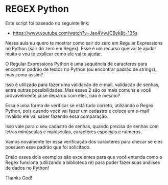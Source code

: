 # REGEX Python

Este script foi baseado no seguinte link:

* https://www.youtube.com/watch?v=Jao4VwJCByk&t=135s

Nessa aula eu quero te mostrar como sair do zero em Regular Expressions no Python (sair do zero em Regex). Esse é um recurso que vai te ajudar muito e vou te explicar como ele vai te ajudar.

O Regular Expressions Python é uma sequência de caracteres para encontrar padrão de textos no Python (ou encontrar padrão de strings), mas como assim?

Isso é utilizado para fazer uma validação de e-mail, validação de senhas, entre outras possibilidades. Mas esses 2 são os mais comuns e você provavelmente já se deparou com eles, não é mesmo?

Essa é uma forma de verificar se está tudo correto, utilizando o Regex Python, pois quando você vai fazer um cadastro e coloca um e-mail inválido ele vai saber fazendo essa comparação.

Isso vale para o seu cadastro de senhas, quando precisa de senhas com letras minúsculas e maiúsculas, caracteres especiais e números.

Vamos novamente ter essa verificação dos caracteres para checar se eles possuem esse padrão que foi solicitado.

Então esses dois exemplos são excelentes para que você entenda como o Regex funciona (utilizando a biblioteca re) para poder fazer suas análises de dados no Python!



Thanks God!
